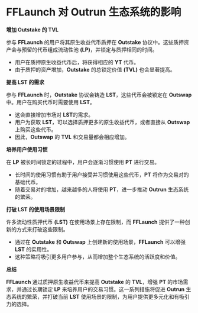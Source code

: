 # FFLaunch 对 Outrun 生态系统的影响

**增加 Outstake 的 TVL**

参与 **FFLaunch** 的用户将其原生收益代币质押在 **Outstake** 协议中。这些质押资产会与预留的代币组成流动性池 **(LP)**，并锁定与质押相同的时间。

* 用户在质押原生收益代币后，将获得相应的 **YT** 代币。
* 由于质押的资产增加，**Outstake** 的总锁定价值 **(TVL)** 也会显著提高。

**提高 LST 的需求**

参与 **FFLaunch** 时，**Outstake** 协议会铸造 **LST**，这些代币会被锁定在 **Outswap** 中。用户在购买代币时需要使用 **LST**。

* 这会直接增加市场对 **LST**的需求。
* 用户为获取 **LST**，可以选择质押更多的原生收益代币，或者直接从 **Outswap** 上购买这些代币。
* 因此，**Outswap** 的 **TVL** 和交易量都会相应增加。

**培养用户使用习惯**

在 **LP** 被长时间锁定的过程中，用户会逐渐习惯使用 **PT** 进行交易。

* 长时间的使用习惯有助于用户接受并习惯使用这些代币，**PT** 将作为交易对的基础代币。
* 随着交易对的增加，越来越多的人将使用 **PT**，进一步推动 **Outrun** 生态系统的繁荣。

**打破 LST 的使用场景限制**

许多流动性质押代币 **(LST)** 在使用场景上存在限制，而 **FFLaunch** 提供了一种创新的方式来打破这些限制。

* 通过在 **Outstake** 和 **Outswap** 上创建新的使用场景，**FFLaunch** 可以增强 **LST** 的实用性。
* 这种策略将吸引更多用户参与，从而增加整个生态系统的活跃度和价值。

**总结**

**FFLaunch** 通过质押原生收益代币来提高 **Outstake** 的 **TVL**，增强 **PT** 的市场需求，并通过长期锁定 **LP** 来培养用户的交易习惯。这一系列措施将促进 **Outrun** 生态系统的繁荣，并打破当前 **LST** 使用场景的限制，为用户提供更多元化和有吸引力的选择。
